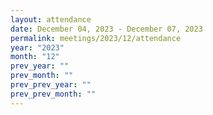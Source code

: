 ```yaml
---
layout: attendance
date: December 04, 2023 - December 07, 2023
permalink: meetings/2023/12/attendance
year: "2023"
month: "12"
prev_year: ""
prev_month: ""
prev_prev_year: ""
prev_prev_month: ""
---
```


